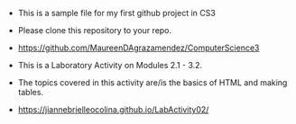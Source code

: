 - This is a sample file for my first github project in CS3
- Please clone this repository to your repo.
- https://github.com/MaureenDAgrazamendez/ComputerScience3

- This is a Laboratory Activity on Modules 2.1 - 3.2.
- The topics covered in this activity are/is the basics of HTML and making tables.
- https://jiannebrielleocolina.github.io/LabActivity02/
